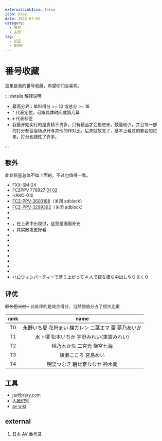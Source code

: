 ```yaml
---
externalLinkIcon: false
icon: play
date: 2022-07-04
category:
  - 推荐
  - 主张
tag:
  - 加密
  - NSFW
---
```


# 番号收藏

这里是我的番号收藏，希望你们会喜欢。

::: details 解释说明

- 最高分界：单科得分 >= 10 或总分 >= 18
- `^` 代表定位，可跟具体时间或第几幕
- `#` 代表标签
- 我最开始实行的是贵精不贵多，只有精品才会搬进来，数量较少，并且每一部的打分都会当场点开与其他的作对比。后来就放宽了，基本上看过的都会加进来，打分也随性了许多。

:::

<AvTable />

## 额外

此处质量总体不如上面的，不过也值得一看。

- FXX-SM-24
- FC2PPV 778927 [01](https://jp.xero.porn/video/z6jtbjln09icqbaj24440) [02](https://www.tokyomotion.net/video/592838/無修正-fc2ppv-778927-ちゅぱ王-ことり19歳icup-超s級-神乳-02)
- HAKC-010
- [FC2-PPV-3600188](https://njav.tv/en/v/fc2-ppv-3600188)（关闭 adblock）
- [FC2-PPV-3299392](https://njav.tv/zh/v/fc2-ppv-3299392)（关闭 adblock）
- <Av bg="fc2-ppv-3470313" />
- <Av bg="fc2-ppv-3059030" />
- <Av bg="fc2-ppv-2805736" />，在上表中出现过，这里是画面补充
- <Av bg="fc2-ppv-3393451" />，其实散发更好看
- <Av bg="FC2-PPV-3172294" />
- <Av bg="fc2-ppv-1851398" />
- <Av bg="fc2-ppv-3518061" />
- <Av bg="fc2-ppv-3277687" />
- <Av bg="fc2-ppv-4409072" />
- <Av bg="FC2-PPV-4067240" />
- <Av bg="FC2-PPV-3190716" />
- <Av bg="FC2-PPV-4361267" />
- [ハロウィンパーティーで盛り上がって 4 人で夜な夜な中出しやりまくり](https://www.tokyomotion.net/video/3333474/20-ハロウィンパーティーで盛り上がって4人で夜な夜な中出しやりまくり)

## 评优

~~顾名思义啦\~~~ 此处评的是综合得分，当然颜值分占了很大比重

<!-- prettier-ignore -->
|rank|name|
| :-: | :-: |
|T0|永野いち夏 花狩まい 楪カレン 二葉エマ 蕾 夢乃あいか|
|T1|水卜櫻 松本いちか 宇野みれい(東雲みれい)|
|T2|桃乃木かな 二宮光 横宮七海|
|T3|綾瀬こころ 宮島めい|
|T4|明里つむぎ 朝比奈ななせ 神木蘭|

## 工具

- [javlibrary.com](https://www.javlibrary.com/cn/)
- [人脸识别](https://xslist.org/zh)
- [av wiki](https://av-wiki.net/)

## external

1. [日本 AV 番号录](https://blog.wenxuecity.com/myblog/70246/202008/41208.html)

<script setup lang="ts">
import AvTable from "@AvTable";
import Av from "@Av";
</script>
